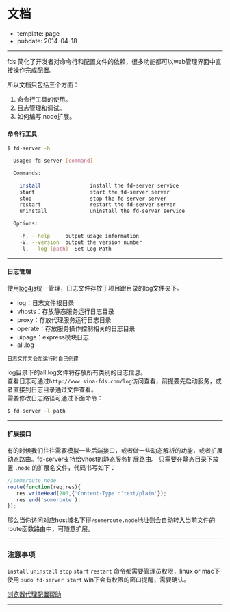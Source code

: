 # 文档

- template: page
- pubdate: 2014-04-18

-----------

fds 简化了开发者对命令行和配置文件的依赖，很多功能都可以web管理界面中直接操作完成配置。

所以文档只包括三个方面：

1. 命令行工具的使用。
2. 日志管理和调试。
3. 如何编写.node扩展。

#### 命令行工具

```bash
$ fd-server -h

  Usage: fd-server [command]

  Commands:

    install                install the fd-server service
    start                  start the fd-server server
    stop                   stop the fd-server server
    restart                restart the fd-server server
    uninstall              uninstall the fd-server service

  Options:

    -h, --help     output usage information
    -V, --version  output the version number
    -l, --log [path]  Set Log Path

```

---

#### 日志管理
使用[log4js](https://github.com/nomiddlename/log4js-node)统一管理，日志文件存放于项目跟目录的log文件夹下。

- log：日志文件根目录
 - vhosts：存放静态服务运行日志目录 
 - proxy：存放代理服务运行日志目录
 - operate：存放服务操作控制相关的日志目录
 - uipage：express模块日志
 - all.log

`日志文件夹会在运行时自己创建`

log目录下的all.log文件将存放所有类别的日志信息。    
查看日志可通过`http://www.sina-fds.com/log`访问查看，前提要先启动服务，或者直接到日志目录通过文件查看。    
需要修改日志路径可通过下面命令：   
```bash
$ fd-server -l path
```   

---

#### 扩展接口

有的时候我们往往需要模拟一些后端接口，或者做一些动态解析的功能，或者扩展动态路由。fd-server支持给vhost的静态服务扩展路由。
只需要在静态目录下放置 `.node` 的扩展名文件，代码书写如下：

```javascript
//someroute.node
route(function(req,res){
   res.writeHead(200,{'Content-Type':'text/plain'});
   res.end('someroute');
});
```
那么当你访问对应host域名下得`/someroute.node`地址则会自动转入当前文件的route函数路由中，可随意扩展。

---
### 注意事项

`install` `uninstall` `stop` `start` `restart` 命令都需要管理员权限，linux or mac下使用 `sudo fd-server start` win下会有权限的窗口提醒，需要确认。 

[浏览器代理配置帮助](https://github.com/liuxiaoyue/fd-server/wiki/%E5%A6%82%E4%BD%95%E8%AE%BE%E7%BD%AE%E6%B5%8F%E8%A7%88%E5%99%A8%E4%BB%A3%E7%90%86)

---
